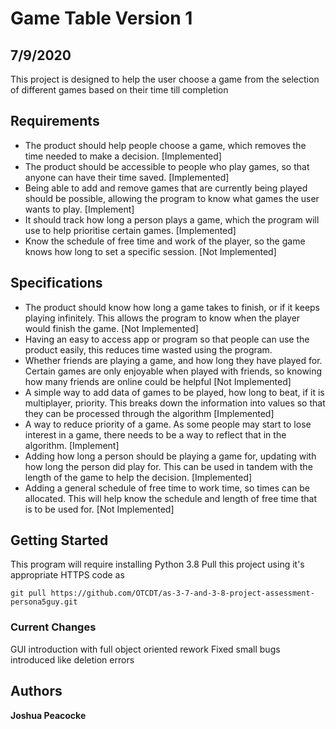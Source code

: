 # Game Table Version 1

## 7/9/2020
This project is designed to help the user choose a game from the selection of different games based on their time till completion

## Requirements
- The product should help people choose a game, which removes the time needed to make a decision. [Implemented]
- The product should be accessible to people who play games, so that anyone can have their time saved. [Implemented]
- Being able to add and remove games that are currently being played should be possible, allowing the program to know what games the user wants to play. [Implement]
- It should track how long a person plays a game, which the program will use to help prioritise certain games. [Implemented]
- Know the schedule of free time and work of the player, so the game knows how long to set a specific session. [Not Implemented]

## Specifications
- The product should know how long a game takes to finish, or if it keeps playing infinitely. This allows the program to know when the player would finish the game. [Not Implemented]
- Having an easy to access app or program so that people can use the product easily, this reduces time wasted using the program.
- Whether friends are playing a game, and how long they have played for. Certain games are only enjoyable when played with friends, so knowing how many friends are online could be helpful [Not Implemented]
- A simple way to add data of games to be played, how long to beat, if it is multiplayer, priority. This breaks down the information into values so that they can be processed through the algorithm  [Implemented]
- A way to reduce priority of a game. As some people may start to lose interest in a game, there needs to be a way to reflect that in the algorithm. [Implement]
- Adding how long a person should be playing a game for, updating with how long the person did play for. This can be used in tandem with the length of the game to help the decision. [Implemented]
- Adding a general schedule of free time to work time, so times can be allocated. This will help know the schedule and length of free time that is to be used for. [Not Implemented]

## Getting Started

This program will require installing Python 3.8
Pull this project using it's appropriate HTTPS code as

```
git pull https://github.com/OTCDT/as-3-7-and-3-8-project-assessment-persona5guy.git
```

### Current Changes
GUI introduction with full object oriented rework
Fixed small bugs introduced like deletion errors

## Authors
**Joshua Peacocke**
